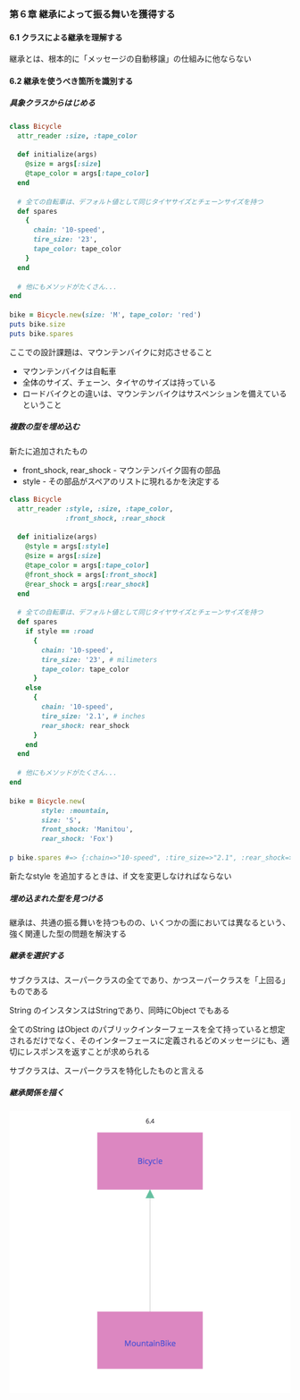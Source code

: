 ### 第６章 継承によって振る舞いを獲得する

#### 6.1 クラスによる継承を理解する

継承とは、根本的に「メッセージの自動移譲」の仕組みに他ならない

#### 6.2 継承を使うべき箇所を識別する

##### 具象クラスからはじめる

```ruby
class Bicycle
  attr_reader :size, :tape_color

  def initialize(args)
    @size = args[:size]
    @tape_color = args[:tape_color]
  end

  # 全ての自転車は、デフォルト値として同じタイヤサイズとチェーンサイズを持つ
  def spares
    {
      chain: '10-speed',
      tire_size: '23',
      tape_color: tape_color
    }
  end

  # 他にもメソッドがたくさん...
end

bike = Bicycle.new(size: 'M', tape_color: 'red')
puts bike.size
puts bike.spares
```

ここでの設計課題は、マウンテンバイクに対応させること

- マウンテンバイクは自転車
- 全体のサイズ、チェーン、タイヤのサイズは持っている
- ロードバイクとの違いは、マウンテンバイクはサスペンションを備えているということ


##### 複数の型を埋め込む

新たに追加されたもの

* front_shock, rear_shock - マウンテンバイク固有の部品
* style - その部品がスペアのリストに現れるかを決定する

```ruby
class Bicycle
  attr_reader :style, :size, :tape_color,
              :front_shock, :rear_shock

  def initialize(args)
    @style = args[:style]
    @size = args[:size]
    @tape_color = args[:tape_color]
    @front_shock = args[:front_shock]
    @rear_shock = args[:rear_shock]
  end

  # 全ての自転車は、デフォルト値として同じタイヤサイズとチェーンサイズを持つ
  def spares
    if style == :road
      {
        chain: '10-speed',
        tire_size: '23', # milimeters
        tape_color: tape_color
      }
    else
      {
        chain: '10-speed',
        tire_size: '2.1', # inches
        rear_shock: rear_shock
      }
    end
  end

  # 他にもメソッドがたくさん...
end

bike = Bicycle.new(
        style: :mountain,
        size: 'S',
        front_shock: 'Manitou',
        rear_shock: 'Fox')

p bike.spares #=> {:chain=>"10-speed", :tire_size=>"2.1", :rear_shock=>"Fox"}
```

新たなstyle を追加するときは、if 文を変更しなければならない

##### 埋め込まれた型を見つける

継承は、共通の振る舞いを持つものの、いくつかの面においては異なるという、強く関連した型の問題を解決する

##### 継承を選択する

サブクラスは、スーパークラスの全てであり、かつスーパークラスを「上回る」ものである

String のインスタンスはStringであり、同時にObject でもある

全てのString はObject のパブリックインターフェースを全て持っていると想定されるだけでなく、そのインターフェースに定義されるどのメッセージにも、適切にレスポンスを返すことが求められる

サブクラスは、スーパークラスを特化したものと言える

##### 継承関係を描く

![6.4](6-4.png)
